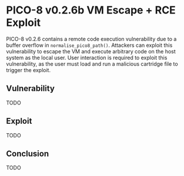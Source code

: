# PICO-8 v0.2.6b VM Escape + RCE Exploit

PICO-8 v0.2.6 contains a remote code execution vulnerability due to a buffer overflow in `normalise_pico8_path()`. Attackers
can exploit this vulnerability to escape the VM and execute arbitrary code on the host system as the local user. User
interaction is required to exploit this vulnerability, as the user must load and run a malicious cartridge file to trigger
the exploit.

## Vulnerability
TODO

## Exploit
TODO

## Conclusion
TODO
